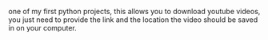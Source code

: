 one of my first python projects, this allows you to download youtube videos, 
you just need to provide the link and the location the video should be saved in on your computer.

